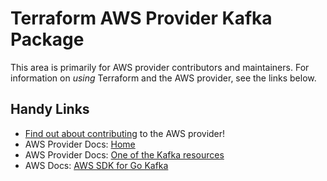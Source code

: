 # Terraform AWS Provider Kafka Package

This area is primarily for AWS provider contributors and maintainers. For information on _using_ Terraform and the AWS provider, see the links below.


## Handy Links
* [Find out about contributing](../../../docs/contributing) to the AWS provider!
* AWS Provider Docs: [Home](https://registry.terraform.io/providers/hashicorp/aws/latest/docs)
* AWS Provider Docs: [One of the Kafka resources](https://registry.terraform.io/providers/hashicorp/aws/latest/docs/resources/msk_cluster)
* AWS Docs: [AWS SDK for Go Kafka](https://docs.aws.amazon.com/sdk-for-go/api/service/kafka/)
